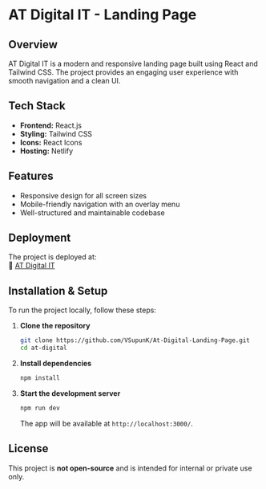 # AT Digital IT - Landing Page

## Overview

AT Digital IT is a modern and responsive landing page built using React and Tailwind CSS. The project provides an engaging user experience with smooth navigation and a clean UI.

## Tech Stack

- **Frontend:** React.js
- **Styling:** Tailwind CSS
- **Icons:** React Icons
- **Hosting:** Netlify

## Features

- Responsive design for all screen sizes
- Mobile-friendly navigation with an overlay menu
- Well-structured and maintainable codebase

## Deployment

The project is deployed at:  
🔗 [AT Digital IT](https://at-digital-it.netlify.app/)

## Installation & Setup

To run the project locally, follow these steps:

1. **Clone the repository**

   ```sh
   git clone https://github.com/VSupunK/At-Digital-Landing-Page.git
   cd at-digital
   ```

2. **Install dependencies**

   ```sh
   npm install
   ```

3. **Start the development server**
   ```sh
   npm run dev
   ```
   The app will be available at `http://localhost:3000/`.

## License

This project is **not open-source** and is intended for internal or private use only.
